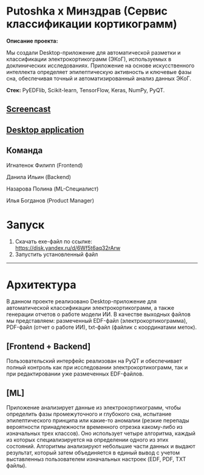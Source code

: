 # Putoshka x Минздрав (Сервис классификации кортикограмм)
**Описание проекта:**

Мы создали Desktop-приложение для автоматической разметки и классификации электрокортикограмм (ЭКоГ), используемых в доклинических исследованиях. Приложение на основе искусственного интеллекта определяет эпилептическую активность и ключевые фазы сна, обеспечивая точный и автоматизированный анализ данных ЭКоГ.

**Стек:** PyEDFlib, Scikit-learn, TensorFlow, Keras, NumPy, PyQT.

## [Screencast](-)
## [Desktop application](https://disk.yandex.ru/d/6Wf5t6aq32rArw)

## Команда
  
  Игнатенок Филипп (Frontend)

  Данила Ильин (Backend)
  
  Назарова Полина (ML-Специалист)
  
  Илья Богданов (Product Manager)

# Запуск

  1. Скачать exe-файл по ссылке: https://disk.yandex.ru/d/6Wf5t6aq32rArw
  2. Запустить установленный файл


---

# Архитектура
В данном проекте реализовано Desktop-приложение для автоматической классификации электрокортикограмм, а также генерации отчетов о работе модели ИИ. В качестве выходных файлов мы представляем: размеченный EDF-файл (электрокортикограмма), PDF-файл (отчет о работе ИИ), txt-файл (файлик с координатами меток).

## [Frontend + Backend]

Пользовательский интерфейс реализован на PyQT и обеспечивает полный контроль как при исследовании электрокортикограмм, так и при редактировании уже размеченных EDF-файлов. 

## [ML]

Приложение анализирует данные из электрокортикограмм, чтобы определить фазы промежуточного и глубокого сна, испытание эпилептического принципа или какие-то аномалии (резкие перепады вероятности принадлежности временного отрезка какому-либо из изначальных трех классов). Оно использует четыре алгоритма, каждый из которых специализируется на определении одного из этих состояний. Алгоритмы анализируют небольшие части данных и выдают результат, который затем объединяется в единый вывод с учетом выставленныз пользователем изначальных настроек (EDF, PDF, TXT файлы).
